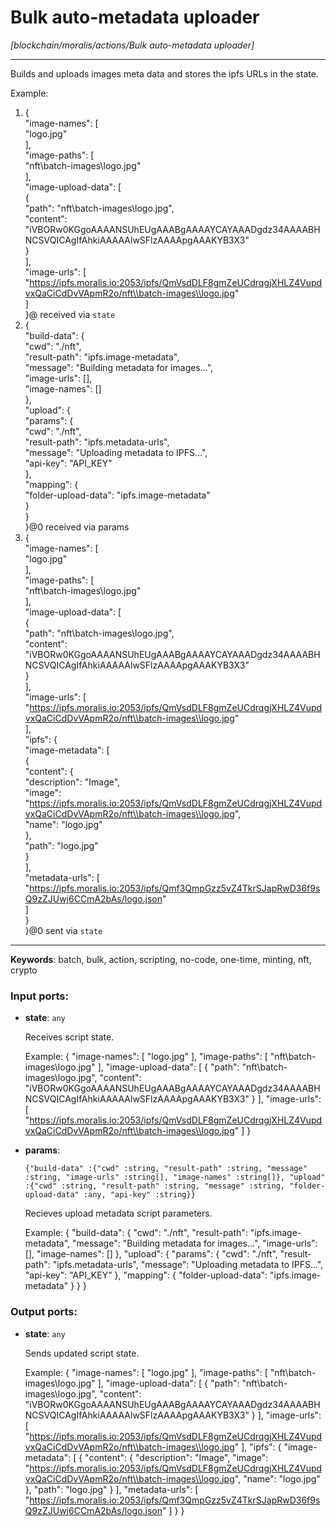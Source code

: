# Bulk auto-metadata uploader

_[blockchain/moralis/actions/Bulk auto-metadata uploader]_

---

Builds and uploads images meta data and stores the ipfs URLs in the state.  
  
Example:  
1. {  
  "image-names": [  
    "logo.jpg"  
  ],  
  "image-paths": [  
    "nft\\batch-images\\logo.jpg"  
  ],  
  "image-upload-data": [  
    {  
      "path": "nft\\batch-images\\logo.jpg",  
      "content": "iVBORw0KGgoAAAANSUhEUgAAABgAAAAYCAYAAADgdz34AAAABHNCSVQICAgIfAhkiAAAAAlwSFlzAAAApgAAAKYB3X3"  
    }  
  ],  
  "image-urls": [  
	"https://ipfs.moralis.io:2053/ipfs/QmVsdDLF8gmZeUCdrqgjXHLZ4VupdvxQaCiCdDvVApmR2o/nft\\batch-images\\logo.jpg"  
  ]  
}@ received via `state`  
2. {  
  "build-data": {  
    "cwd": "./nft",  
    "result-path": "ipfs.image-metadata",  
    "message": "Building metadata for images...",  
    "image-urls": [],  
    "image-names": []  
  },  
  "upload": {  
    "params": {  
      "cwd": "./nft",  
      "result-path": "ipfs.metadata-urls",  
      "message": "Uploading metadata to IPFS...",  
      "api-key": "API_KEY"  
    },  
    "mapping": {  
      "folder-upload-data": "ipfs.image-metadata"  
    }  
  }  
}@0 received via params  
3. {  
  "image-names": [  
    "logo.jpg"  
  ],  
  "image-paths": [  
    "nft\\batch-images\\logo.jpg"  
  ],  
  "image-upload-data": [  
    {  
      "path": "nft\\batch-images\\logo.jpg",  
      "content": "iVBORw0KGgoAAAANSUhEUgAAABgAAAAYCAYAAADgdz34AAAABHNCSVQICAgIfAhkiAAAAAlwSFlzAAAApgAAAKYB3X3"  
    }  
  ],  
  "image-urls": [  
	"https://ipfs.moralis.io:2053/ipfs/QmVsdDLF8gmZeUCdrqgjXHLZ4VupdvxQaCiCdDvVApmR2o/nft\\batch-images\\logo.jpg"  
  ],  
  "ipfs": {  
      "image-metadata": [  
		  {  
			"content": {  
			  "description": "Image",  
			  "image": "https://ipfs.moralis.io:2053/ipfs/QmVsdDLF8gmZeUCdrqgjXHLZ4VupdvxQaCiCdDvVApmR2o/nft\\batch-images\\logo.jpg",  
			  "name": "logo.jpg"  
			},  
			"path": "logo.jpg"  
		  }  
	  ],  
	  "metadata-urls": [  
		"https://ipfs.moralis.io:2053/ipfs/Qmf3QmpGzz5vZ4TkrSJapRwD36f9sQ9zZJUwj6CCmA2bAs/logo.json"  
	  ]	  
  }  
}@0 sent via `state`  

---

__Keywords__: batch, bulk, action, scripting, no-code, one-time, minting, nft, crypto

### Input ports:

* __state__: ` any `

    Receives script state.
    
    Example:
    {
      "image-names": [
        "logo.jpg"
      ],
      "image-paths": [
        "nft\\batch-images\\logo.jpg"
      ],
      "image-upload-data": [
        {
          "path": "nft\\batch-images\\logo.jpg",
          "content": "iVBORw0KGgoAAAANSUhEUgAAABgAAAAYCAYAAADgdz34AAAABHNCSVQICAgIfAhkiAAAAAlwSFlzAAAApgAAAKYB3X3"
        }
      ],
      "image-urls": [
    	"https://ipfs.moralis.io:2053/ipfs/QmVsdDLF8gmZeUCdrqgjXHLZ4VupdvxQaCiCdDvVApmR2o/nft\\batch-images\\logo.jpg"
      ]
    }


* __params__: 
    ```
    {"build-data" :{"cwd" :string, "result-path" :string, "message" :string, "image-urls" :string[], "image-names" :string[]}, "upload" :{"cwd" :string, "result-path" :string, "message" :string, "folder-upload-data" :any, "api-key" :string}}
    ```

    Recieves upload metadata script parameters.
    
    Example:
    {
      "build-data": {
        "cwd": "./nft",
        "result-path": "ipfs.image-metadata",
        "message": "Building metadata for images...",
        "image-urls": [],
        "image-names": []
      },
      "upload": {
        "params": {
          "cwd": "./nft",
          "result-path": "ipfs.metadata-urls",
          "message": "Uploading metadata to IPFS...",
          "api-key": "API_KEY"
        },
        "mapping": {
          "folder-upload-data": "ipfs.image-metadata"
        }
      }
    }

### Output ports:

* __state__: ` any `

    Sends updated script state.
    
    Example:
    {
      "image-names": [
        "logo.jpg"
      ],
      "image-paths": [
        "nft\\batch-images\\logo.jpg"
      ],
      "image-upload-data": [
        {
          "path": "nft\\batch-images\\logo.jpg",
          "content": "iVBORw0KGgoAAAANSUhEUgAAABgAAAAYCAYAAADgdz34AAAABHNCSVQICAgIfAhkiAAAAAlwSFlzAAAApgAAAKYB3X3"
        }
      ],
      "image-urls": [
    	"https://ipfs.moralis.io:2053/ipfs/QmVsdDLF8gmZeUCdrqgjXHLZ4VupdvxQaCiCdDvVApmR2o/nft\\batch-images\\logo.jpg"
      ],
      "ipfs": {
          "image-metadata": [
    		  {
    			"content": {
    			  "description": "Image",
    			  "image": "https://ipfs.moralis.io:2053/ipfs/QmVsdDLF8gmZeUCdrqgjXHLZ4VupdvxQaCiCdDvVApmR2o/nft\\batch-images\\logo.jpg",
    			  "name": "logo.jpg"
    			},
    			"path": "logo.jpg"
    		  }
    	  ],
    	  "metadata-urls": [
    		"https://ipfs.moralis.io:2053/ipfs/Qmf3QmpGzz5vZ4TkrSJapRwD36f9sQ9zZJUwj6CCmA2bAs/logo.json"
    	  ]	
      }
    }


